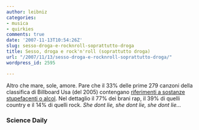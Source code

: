 ```yaml
---
author: leibniz
categories:
- musica
- quirkies
comments: true
date: '2007-11-13T10:54:26Z'
slug: sesso-droga-e-rocknroll-soprattutto-droga
title: Sesso, droga e rock'n'roll (soprattutto droga)
url: "/2007/11/13/sesso-droga-e-rocknroll-soprattutto-droga/"
wordpress_id: 2595

---
```

Altro che mare, sole, amore. Pare che il 33% delle prime 279 canzoni della classifica di Billboard Usa (del 2005) contengano [riferimenti a sostanze stupefacenti o alcol](https://www.sciencedaily.com/releases/2007/11/071109210416.htm). Nel dettaglio il 77% dei brani rap, il 39% di quelli country e il 14% di quelli rock. _She dont lie, she dont lie, she dont lie..._

### Science Daily
